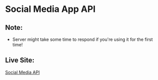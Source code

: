 # Social Media App API

## Note:

- Server might take some time to respond if you're using it for the first time!

## Live Site:

[Social Media API](https://social-media-app-api-l9sm.onrender.com)
